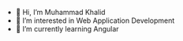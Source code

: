 - 👋 Hi, I’m Muhammad Khalid
- 👀 I’m interested in Web Application Development
- 🌱 I’m currently learning Angular


<!---
mkhalidumer/mkhalidumer is a ✨ special ✨ repository because its `README.md` (this file) appears on your GitHub profile.
You can click the Preview link to take a look at your changes.
--->
